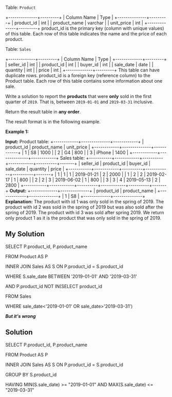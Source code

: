 Table: `Product`

+--------------+---------+
| Column Name  | Type    |
+--------------+---------+
| product_id   | int     |
| product_name | varchar |
| unit_price   | int     |
+--------------+---------+
product_id is the primary key (column with unique values) of this table.
Each row of this table indicates the name and the price of each product.

Table: `Sales`

+-------------+---------+
| Column Name | Type    |
+-------------+---------+
| seller_id   | int     |
| product_id  | int     |
| buyer_id    | int     |
| sale_date   | date    |
| quantity    | int     |
| price       | int     |
+-------------+---------+
This table can have duplicate rows.
product_id is a foreign key (reference column) to the Product table.
Each row of this table contains some information about one sale.

Write a solution to report the **products** that were **only** sold in the first quarter of `2019`. That is, between `2019-01-01` and `2019-03-31` inclusive.

Return the result table in **any order**.

The result format is in the following example.

**Example 1:**

**Input:** 
Product table:
+------------+--------------+------------+
| product_id | product_name | unit_price |
+------------+--------------+------------+
| 1          | S8           | 1000       |
| 2          | G4           | 800        |
| 3          | iPhone       | 1400       |
+------------+--------------+------------+
Sales table:
+-----------+------------+----------+------------+----------+-------+
| seller_id | product_id | buyer_id | sale_date  | quantity | price |
+-----------+------------+----------+------------+----------+-------+
| 1         | 1          | 1        | 2019-01-21 | 2        | 2000  |
| 1         | 2          | 2        | 2019-02-17 | 1        | 800   |
| 2         | 2          | 3        | 2019-06-02 | 1        | 800   |
| 3         | 3          | 4        | 2019-05-13 | 2        | 2800  |
+-----------+------------+----------+------------+----------+-------+
**Output:** 
+-------------+--------------+
| product_id  | product_name |
+-------------+--------------+
| 1           | S8           |
+-------------+--------------+
**Explanation:** 
The product with id 1 was only sold in the spring of 2019.
The product with id 2 was sold in the spring of 2019 but was also sold after the spring of 2019.
The product with id 3 was sold after spring 2019.
We return only product 1 as it is the product that was only sold in the spring of 2019.

## My Solution
SELECT P.product_id, P.product_name

FROM Product AS P

INNER JOIN Sales AS S ON P.product_id = S.product_id

WHERE S.sale_date BETWEEN '2019-01-01' AND '2019-03-31'

AND P.product_id NOT IN(SELECT product_id

FROM Sales

WHERE sale_date<'2019-01-01' OR sale_date>'2019-03-31')

***But it's wrong*** 


## Solution
SELECT P.product_id, P.product_name

FROM Product AS P

INNER JOIN Sales AS S ON P.product_id = S.product_id

GROUP BY S.product_id

HAVING MIN(S.sale_date) >= "2019-01-01" AND MAX(S.sale_date) <= "2019-03-31"